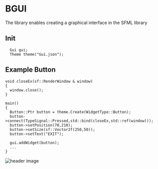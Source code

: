# BGUI
The library enables creating a graphical interface in the SFML library

## Init
```
  Gui gui;
  Theme theme("Gui.json");
```

## Example Button
```
void closeEx(sf::RenderWindow & window)
{
  window.close();
}

main()
{
  Button::Ptr button = theme.Create(WidgetType::Button);
  button->connect(TypeSignal::Pressed,std::bind(closeEx,std::ref(window)));
  button->setPosition(70,210);
  button->setSize(sf::Vector2f(250,50));
  button->setText("EXIT");
  
  gui.addWidget(button);
  ...
}
```
![header image](https://github.com/Borysiakk/BatGUI/blob/master/Example/Button.png)
